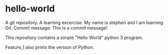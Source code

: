 # hello-world
A git repository. A learning excercise.
My name is stephen and I am learning Git.
Commit message: This is a commit message! 

This repository contains a simple "Hello World" python 3 program.

Feature_1 also prints the version of Python. 